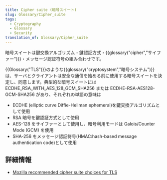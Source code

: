 ```yaml
---
title: Cipher suite (暗号スイート)
slug: Glossary/Cipher_suite
tags:
  - Cryptography
  - Glossary
  - Security
translation_of: Glossary/Cipher_suite
---
```

暗号スイートは鍵交換アルゴリズム・鍵認証方式・{{glossary("cipher","サイファー")}}・メッセージ認証符号の組み合わせです。

{{Glossary("TLS")}}のような{{glossary("cryptosystem","暗号システム")}}は、サーバとクライアントは安全な通信を始める前に使用する暗号スイートを決定し、同意します。典型的な暗号スイートには ECDHE_RSA_WITH_AES_128_GCM_SHA256 または ECDHE-RSA-AES128-GCM-SHA256 があり、それぞれの単語の意味は

- ECDHE (elliptic curve Diffie-Hellman ephemeral)を鍵交換アルゴリズムとして使用
- RSA 暗号を鍵認証方式として使用
- AES-128 をサイファーとして使用し、暗号利用モードは Galois/Counter Mode (GCM) を使用
- SHA-256 をメッセージ認証符号(HMAC:hash-based message authentication code)として使用

## 詳細情報

- [Mozilla recommended cipher suite choices for TLS](https://wiki.mozilla.org/Security/Server_Side_TLS)
